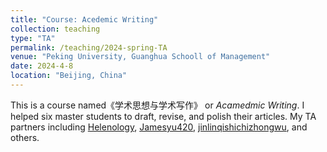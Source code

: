 ```yaml
---
title: "Course: Acedemic Writing"
collection: teaching
type: "TA"
permalink: /teaching/2024-spring-TA
venue: "Peking University, Guanghua Schooll of Management"
date: 2024-4-8
location: "Beijing, China"
---
```


This is a course named《学术思想与学术写作》 or *Acamedmic Writing*.
I helped six master students to draft, revise, and polish their articles.
My TA partners including [Helenology](https://github.com/Helenology), [
Jamesyu420](https://github.com/Jamesyu420), [jinlinqishichizhongwu](https://github.com/jinlinqishichizhongwu), and others.

